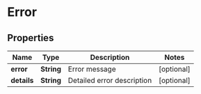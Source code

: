 

# Error


## Properties

| Name | Type | Description | Notes |
|------------ | ------------- | ------------- | -------------|
|**error** | **String** | Error message |  [optional] |
|**details** | **String** | Detailed error description |  [optional] |



